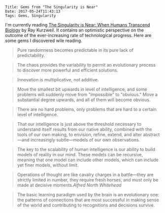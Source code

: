     Title: Gems from "The Singularity is Near"
    Date: 2017-05-24T11:43:13
    Tags: Gems, Singularity

I'm currently reading [The Singularity is Near: When Humans Transcend Biology](https://en.wikipedia.org/wiki/The_Singularity_Is_Near) by Ray Kurzweil.
It contains an optimistic perspective on the outcome of the ever-increasing rate of technological progress.
Here are some gems I discovered wile reading.

<!-- more -->

> Pure randomness becomes predictable in its pure lack of predictability.

> The chaos provides the variability to permit an evolutionary process to discover more powerful and efficient solutions.

> Innovation is multiplicative, not additive.

> Move the smallest bit upwards in level of intelligence, and some problems will suddenly move from "impossible" to "obvious." Move a substantial degree upwards, and all of them will become obvious.

> There are no hard problems, only problems that are hard to a certain level of intelligence.

> That our intelligence is just above the threshold necessary to understand itself results from our native ability, combined with the tools of our own making, to envision, refine, extend, and alter abstract—and increasingly subtle—models of our own observations.

> The key to the scalability of human intelligence is our ability to build models of reality in our mind. These models can be recursive, meaning that one model can include other models, which can include yet finer models, without limit.

> Operations of thought are like cavalry charges in a battle—they are strictly limited in number, they require fresh horses, and must only be made at decisive moments.<cite>Alfred North Whitehead</cite>

> The basic learning paradigm used by the brain is an evolutionary one: the patterns of connections that are most successful in making sense of the world and contributing to recognitions and decisions survive.
